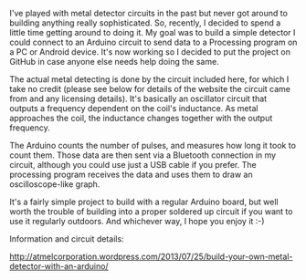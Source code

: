 I've played with metal detector circuits in the past but never got around to building anything really sophisticated. So, recently, I decided to spend a little time getting around to doing it. My goal was to build a simple detector I could connect to an Arduino circuit to send data to a Processing program on a PC or Android device. It's now working so I decided to put the project on GitHub in case anyone else needs help doing the same.

The actual metal detecting is done by the circuit included here, for which I take no credit (please see below for details of the website the circuit came from and any licensing details). It's basically an oscillator circuit that outputs a frequency dependent on the coil's inductance. As metal approaches the coil, the inductance changes together with the output frequency.

The Arduino counts the number of pulses, and measures how long it took to count them. Those data are then sent via a Bluetooth connection in my circuit, although you could use just a USB cable if you prefer. The processing program receives the data and uses them to draw an oscilloscope-like graph.

It's a fairly simple project to build with a regular Arduino board, but well worth the trouble of building into a proper soldered up circuit if you want to use it regularly outdoors. And whichever way, I hope you enjoy it :-)

Information and circuit details:

http://atmelcorporation.wordpress.com/2013/07/25/build-your-own-metal-detector-with-an-arduino/


